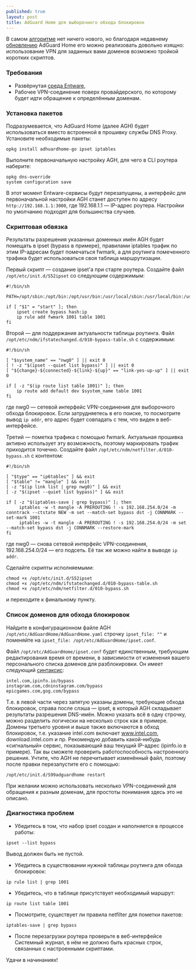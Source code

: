 ```yaml
---
published: true
layout: post
title: AdGuard Home для выборочного обхода блокировок
---
```


В самом [алгоритме](https://keenetic-gi.ga/2018/01/16/selective-routing.html) нет ничего нового, но благодаря недавнему [обновлению](https://github.com/AdguardTeam/AdGuardHome/releases/tag/v0.107.13) AdGuard Home его можно реализовать довольно изящно: использование VPN для заданных вами доменов возможно тройкой коротких скриптов. 

### Требования

* Развёрнутая [среда Entware](https://forum.keenetic.net/topic/4299-entware/),
* Рабочее VPN-соединение поверх провайдерского, по которому будет идти обращение к определённым доменам.

### Установка пакетов

Подразумевается, что AdGuard Home (далее AGH) будет использоваться вместо встроенной в прошивку службы DNS Proxy. Установите необходимые пакеты:
```
opkg install adhuardhome-go ipset iptables
```
Выполните первоначальную настройку AGH, для чего в CLI роутера наберите:
```
opkg dns-override
system configuration save
```
В этот момент Entware-сервисы будут перезапущены, а интерфейс для первоначальной настройки AGH станет доступен по адресу `http://192.168.1.1:3000`, где 192.168.1.1 — IP-адрес роутера. Настройки по умолчанию подходят для большинства случаев.

### Скриптовая обвязка

Результаты разрешения указанных доменных имён AGH будет помещать в ipset (bypass в примере), правилами iptables трафик по этим IP-адресам будет помечаться fwmark, а для роутинга помеченного трафика будет использоваться своя таблица маршрутизации. 

Первый скрипт — создание ipset'а при старте роутера. Создайте файл `/opt/etc/init.d/S52ipset` со следующим содержимым:
```
#!/bin/sh

PATH=/opt/sbin:/opt/bin:/opt/usr/bin:/usr/local/sbin:/usr/local/bin:/usr/sbin:/usr/bin:/sbin:/bin

if [ "$1" = "start" ]; then
    ipset create bypass hash:ip
    ip rule add fwmark 1001 table 1001
fi
```
Второй — для поддержания актуальности таблицы роутинга. Файл `/opt/etc/ndm/ifstatechanged.d/010-bypass-table.sh` с содержимым:
```
#!/bin/sh

[ "$system_name" == "nwg0" ] || exit 0
[ ! -z "$(ipset --quiet list bypass)" ] || exit 0
[ "${change}-${connected}-${link}-${up}" == "link-yes-up-up" ] || exit 0

if [ -z "$(ip route list table 1001)" ]; then
    ip route add default dev $system_name table 1001
fi
```
где nwg0 — сетевой интерфейс VPN-соединения для выборочного обхода блокировок. Если затрудняетесь в его поиске, то посмотрите вывод `ip addr`, его адрес будет совпадать с тем, что виден в веб-интерфейсе.

Третий — пометка трафика с помощью fwmark. Актуальная прошивка активно использует эту возможность, поэтому маркировать трафик приходится точечно. Создайте файл `/opt/etc/ndm/netfilter.d/010-bypass.sh` c контентом:
```
#!/bin/sh

[ "$type" == "ip6tables" ] && exit
[ "$table" != "mangle" ] && exit
[ -z "$(ip link list | grep nwg0)" ] && exit
[ -z "$(ipset --quiet list bypass)" ] && exit

if [ -z "$(iptables-save | grep bypass)" ]; then
     iptables -w -t mangle -A PREROUTING ! -s 192.168.254.0/24 -m conntrack --ctstate NEW -m set --match-set bypass dst -j CONNMARK --set-mark 1001
     iptables -w -t mangle -A PREROUTING ! -s 192.168.254.0/24 -m set --match-set bypass dst -j CONNMARK --restore-mark
fi
```
где nwg0 — снова сетевой интерфейс VPN-соединения, 192.168.254.0/24 — его подсеть. Её так же можно найти в выводе `ip addr`.

Сделайте скрипты исполняемыми:
```
chmod +x /opt/etc/init.d/S52ipset
chmod +x /opt/etc/ndm/ifstatechanged.d/010-bypass-table.sh
chmod +x /opt/etc/ndm/netfilter.d/010-bypass.sh
```
и переходите к финальному пункту.

### Список доменов для обхода блокировок

Найдите в конфигурационном файле AGH `/opt/etc/AdGuardHome/AdGuardHome.yaml` строчку `ipset_file: ""` и поменяйте на `ipset_file: /opt/etc/AdGuardHome/ipset.conf`.

Файл `/opt/etc/AdGuardHome/ipset.conf` будет единственным, требующим редактирования время от времени, в зависимости от изменения вашего персонального списка доменов для разблокировки. Он имеет следующий [синтаксис](https://github.com/AdguardTeam/AdGuardHome/wiki/Configuration#configuration-file):
```
intel.com,ipinfo.io/bypass
instagram.com,cdninstagram.com/bypass
epicgames.com,gog.com/bypass
```
Т.е. в левой части через запятую указаны домены, требующие обхода блокировок, справа после слэша — ipset, в который AGH складывает результаты разрешения DNS-имён. Можно указать всё в одну строчку, можно разделить логически на несколько строк как в примере. Домены третьего уровня и выше также включаются в обход блокировок, т.е. указание intel.com включает www.intel.com, download.intel.com и пр.
Рекомендую добавить какой-нибудь «сигнальный» сервис, показывающий ваш текущий IP-адрес (ipinfo.io в примере). Так вы сможете проверить работоспособность настроенного решения. Учтите, что AGH не перечитывает изменённый файл, поэтому после правки перезапустите его с помощью:
```
/opt/etc/init.d/S99adguardhome restart
```

При желании можно использовать несколько VPN-соединений для обращения к разным доменам, для простоты понимания здесь это не описано.

### Диагностика проблем

* Убедитесь в том, что набор ipset создан и наполняется в процессе работы:
```
ipset --list bypass
```
Вывод должен быть не пустой.
* Убедитесь в существовании нужной таблицы роутинга для обхода блокировок:
```
ip rule list | grep 1001
```
* Убедитесь, что в таблице присутствует необходимый маршрут:
```
ip route list table 1001
```
* Посмотрите, существует ли правила netfilter для пометки пакетов:
```
iptables-save | grep bypass
```
* После перезагрузки роутера проверьте в веб-интерфейсе Системный журнал, в нём не должно быть красных строк, связанных с настроенными скриптами.

Удачи в начинаниях!
